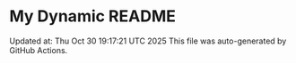 # My Dynamic README
Updated at: Thu Oct 30 19:17:21 UTC 2025
This file was auto-generated by GitHub Actions.
